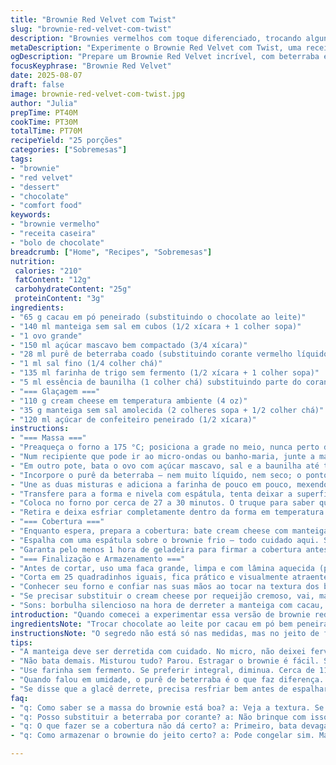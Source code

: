 ```yaml
---
title: "Brownie Red Velvet com Twist"
slug: "brownie-red-velvet-com-twist"
description: "Brownies vermelhos com toque diferenciado, trocando alguns ingredientes pra dar mais personalidade. Textura úmida por dentro e crocante nas bordas, cobertura cremosa de cream cheese. Uso cacau em pó ao invés do chocolate ao leite, açúcar mascavo para um leve sabor caramelizado, e adiciono essência de baunilha no lugar do corante líquido, que substituo por beterraba natural. Fácil de reconhecer pelo aroma doce-amadeirado e a cor vibrante vindos da beterraba. Dá pra guardar na geladeira só uns dois dias, depois fica meio ressecado. Receita ajustada para quem curte um doce com cara e sabor caseiro, nada de industrializado demais. Experimenta sem pressa, aprende a sentir quando tá no ponto certo pela cor e cheiro."
metaDescription: "Experimente o Brownie Red Velvet com Twist, uma receita irresistível que une sabores caseiros com um toque de beterraba."
ogDescription: "Prepare um Brownie Red Velvet incrível, com beterraba e cacau, cobertura de cream cheese e uma textura perfeita. Sabor caseiro."
focusKeyphrase: "Brownie Red Velvet"
date: 2025-08-07
draft: false
image: brownie-red-velvet-com-twist.jpg
author: "Julia"
prepTime: PT40M
cookTime: PT30M
totalTime: PT70M
recipeYield: "25 porções"
categories: ["Sobremesas"]
tags:
- "brownie"
- "red velvet"
- "dessert"
- "chocolate"
- "comfort food"
keywords:
- "brownie vermelho"
- "receita caseira"
- "bolo de chocolate"
breadcrumb: ["Home", "Recipes", "Sobremesas"]
nutrition: 
 calories: "210"
 fatContent: "12g"
 carbohydrateContent: "25g"
 proteinContent: "3g"
ingredients:
- "65 g cacau em pó peneirado (substituindo o chocolate ao leite)"
- "140 ml manteiga sem sal em cubos (1/2 xícara + 1 colher sopa)"
- "1 ovo grande"
- "150 ml açúcar mascavo bem compactado (3/4 xícara)"
- "28 ml purê de beterraba coado (substituindo corante vermelho líquido)"
- "1 ml sal fino (1/4 colher chá)"
- "135 ml farinha de trigo sem fermento (1/2 xícara + 1 colher sopa)"
- "5 ml essência de baunilha (1 colher chá) substituindo parte do corante"
- "=== Glaçagem ==="
- "110 g cream cheese em temperatura ambiente (4 oz)"
- "35 g manteiga sem sal amolecida (2 colheres sopa + 1/2 colher chá)"
- "120 ml açúcar de confeiteiro peneirado (1/2 xícara)"
instructions:
- "=== Massa ==="
- "Preaqueça o forno a 175 °C; posiciona a grade no meio, nunca perto demais do topo ou fundo. Use uma forma quadrada 20x20 cm, unte com manteiga e forre com papel manteiga, deixando sobra nas laterais para facilitar desenformar. Isso evita aquela luta chata de cortar brownie grudado na forma."
- "Num recipiente que pode ir ao micro-ondas ou banho-maria, junte a manteiga e cacau em pó. Se usar micro, cuidado para não ferver; derreta até ficar lisinho, brilhante, cheiro chacoalhando a cozinha. Deixa amornar sem pressa — isso evita talhar o ovo na hora de misturar."
- "Em outro pote, bata o ovo com açúcar mascavo, sal e a baunilha até tudo se integrar bem, textura sedosa. Confesso: às vezes misturo com um fouet manual mesmo, pra não aerar demais e garantir densidade."
- "Incorpore o purê da beterraba – nem muito líquido, nem seco; o ponto certo é mais mole que polpa, menos que suco. Mexa tudo até ficar uniforme, nada de bater demais que o glúten empurra massa."
- "Une as duas misturas e adiciona a farinha de pouco em pouco, mexendo delicadamente até a massa ficar homogênea e brilhante. Se a farinha for substituída por farinha integral, os brownies ficam mais densos, um toque interessante, mas use menos, umas 110 ml."
- "Transfere para a forma e nivela com espátula, tenta deixar a superfície lisa — isso faz diferença na hora da cobertura e do corte."
- "Coloca no forno por cerca de 27 a 30 minutos. O truque para saber que está pronto? Insira um palito; quando sair com alguns migalhinhos úmidos colados, tá na medida certa. Se sair completamente limpo, brownie ficou seco; se sair sujo, ainda cru. Ouça também o cheirinho de cacau doce no ar, sinal que tá quase acabando. Passe as últimas fases de cozimento com olho atento, porque forno varia muito entre casas."
- "Retira e deixa esfriar completamente dentro da forma em temperatura ambiente, pelo menos uns 40 minutos. Tocar enquanto quente desmonta fácil, a estrutura está frágil. Eu prefiro esperar esfriar totalmente pra glaze não derreter, ficar firme e vistoso."
- "=== Cobertura ==="
- "Enquanto espera, prepara a cobertura: bate cream cheese com manteiga com batedor manual ou mixer até ficar cremoso, sem grumos. Adiciona açúcar de confeiteiro aos poucos, bate até brilho acetinado."
- "Espalha com uma espátula sobre o brownie frio — todo cuidado aqui. Se o brownie estiver muito morno, o creme derrete e fica rancado; se estiver gelado, espalha melhor e segura a forma."
- "Garanta pelo menos 1 hora de geladeira para firmar a cobertura antes de cortar."
- "=== Finalização e Armazenamento ==="
- "Antes de cortar, uso uma faca grande, limpa e com lâmina aquecida (passo na água quente) para fazer cortes limpos. Retiro as bordas se estiverem muito ressecadas ou mais quentes — isso evita partes duras."
- "Corta em 25 quadradinhos iguais, fica prático e visualmente atraente. Se sobrar, armazenamento em pote fechado na geladeira vai bem só por dois dias; depois seca. Dá pra congelar, mas descongelar na geladeira para manter textura."
- "Conhecer seu forno e confiar nas suas mãos ao tocar na textura dos brownies é chave para evitar erro. Um toque delicado na superfície antes de glaciar diz muito. Esse método com beterraba evita química dos corantes, além de dar um aroma terroso leve, misturado ao cacau que domina a mente. Uma brincadeira de sabores, nada enjoativo, com aquele grudinho clássico que a gente quer no brownie."
- "Se precisar substituir o cream cheese por requeijão cremoso, vai, mas a doçura pode precisar de ajuste — prove primeiro. A manteiga pode ser ghee pra versão mais saudável, só cuidado no sabor, porque muda o toque manteigoso que adoro. Doce na medida, menos doce é opção mas aí reduza o açúcar na massa."
- "Sons: borbulha silencioso na hora de derreter a manteiga com cacau, chiado leve das bordas do brownie assando; cheiros: chocolate quente e beterraba fresca, marcantes e confortantes. Textura: crocante nas bordas, no centro macio e úmido, a cobertura aveludada, quase mousse. Combo simples pra fazer bons momentos em casa."
introduction: "Quando comecei a experimentar essa versão de brownie red velvet, larguei mão do corante químico e chocolate ao leite pelo cacau em pó e beterraba natural. A mudança não é só estética, a gente sente no aroma, no sabor terroso que casa com a doçura do açúcar mascavo. Os erros antigos de massa líquida demais ou doce demais foram corrigidos; o segredo está no toque exato na hora de misturar e no descanso da massa antes do forno. Aprendi que o forno não manda cheiro nem tempo, quem manda é o olho e o toque. A cobertura tem que ser firme e gelada, senão parece uma meleca. Resultado final: brownie com cara de bolo antigo, com aquela crosta fina e centro molhadinho, coberto por um glacê cremoso que não gruda na mão. Ideal pra tirar da rotina do doce."
ingredientsNote: "Trocar chocolate ao leite por cacau em pó bem peneirado evita grumos e intensifica sabor. Substituir corante líquido por purê de beterraba coado cria vermelho natural sem químicas — só lembre de retirar a fibra para não deixar massa arenosa. O açúcar mascavo dá uma profundidade que açúcar branco não alcança, com aroma de melaço. Essência de baunilha deixa o fundo aromático, compensando a troca do corante. Use farinha sem fermento, não exagere: farinha demais endurece, de menos deixa mole. A manteiga precisa ser de boa qualidade, sem sal e em temperatura ambiente para misturar fácil. Para cobertura, cream cheese tem que estar macio; bater demais enrola, de menos fica esfarelado. Ajuste quantidades se quiser versões mais doces ou com pontinha de sal marinho para equilíbrio. Opção vegana: óleo de coco no lugar da manteiga e creme vegano no lugar do cream cheese, mas textura muda bastante. No geral, ingredientes comuns, fácil de achar, o truque é o preparo."
instructionsNote: "O segredo não está só nas medidas, mas no jeito de fazer. Bebericar chocolate com manteiga no micro é prático, mas fique de olho para não queimar ou talhar, daí perde a textura. Ao bater ovos com açúcar, não gere espuma em excesso; o brownie perde densidade se muito ar entra. Misture farinha só até incorporar, nada de mexer selvagemente, isso ativa glúten e endurece a massa. O uso do purê de beterraba aumenta umidade, ajuste o tempo do forno observando cor e toque — se o centro estiver muito mole, prolongue assar. A glacê deve ser espalhada só quando brownie estiver frio, para não escorrer. Criar cobertura firme na geladeira evita que derreta na hora do corte. Corte sempre com faca quente para não quebrar pedaços. Armazenar em recipiente fechado evita ressecamento; evite deixar dias na geladeira para preservar textura e sabor. Experimente, vá ajustando aos poucos, cozinha é feeling e percepção mais que regra."
tips:
- "A manteiga deve ser derretida com cuidado. No micro, não deixei ferver. Importante. Ao misturar, a textura deve ficar lisinha e brilhante. Essa é a base. Observar sempre o cheiro do cacau. Aroma é fundamental."
- "Não bata demais. Misturou tudo? Parou. Estragar o brownie é fácil. Se misturar com força demais, ativa glúten. A massa pode ficar durinha, e não é isso que queremos. Toque leve na mistura. Menos é mais."
- "Use farinha sem fermento. Se preferir integral, diminua. Cerca de 110 ml de farinha integral e misture devagar. O ponto depende da textura. Sempre experimente, toque e veja como está. Aprender a sentir é a chave."
- "Quando falou em umidade, o purê de beterraba é o que faz diferença. Mas, cuidado: não pode ser muito líquido. O ponto exato é mole, mas não aguado. Fazer teste antes é sempre bom. Essa mistura é muito importante."
- "Se disse que a glacê derrete, precisa resfriar bem antes de espalhar. A consistência é tudo. O brownie quente não segura e escorrega. Grande erro. Armazenar em pote fechado é essencial. Dura apenas 2 dias."
faq:
- "q: Como saber se a massa do brownie está boa? a: Veja a textura. Se tá muito mole, ferrou. Se estiver um pouco seca, acabou. E o cheiro de cacau no ar? Confirma que tá quase na hora de tirar."
- "q: Posso substituir a beterraba por corante? a: Não brinque com isso. O sabor muda. O frio da cor é artificial. O natural é leve e marcante. Menos química é sempre melhor. Vale a pena o esforço."
- "q: O que fazer se a cobertura não dá certo? a: Primeiro, bata devagar. Se nãobateu tudo, fica granulado. O cream cheese deve estar em temperatura ambiente. Se muito frio, não mistura direito. Aprender fora do automático."
- "q: Como armazenar o brownie do jeito certo? a: Pode congelar sim. Mas lembre-se: descongelar na geladeira, não em temperatura ambiente. Mantém a textura. Se for apenas à geladeira, dois dias tá de bom tamanho. Assim evita ressecamento."

---
```

